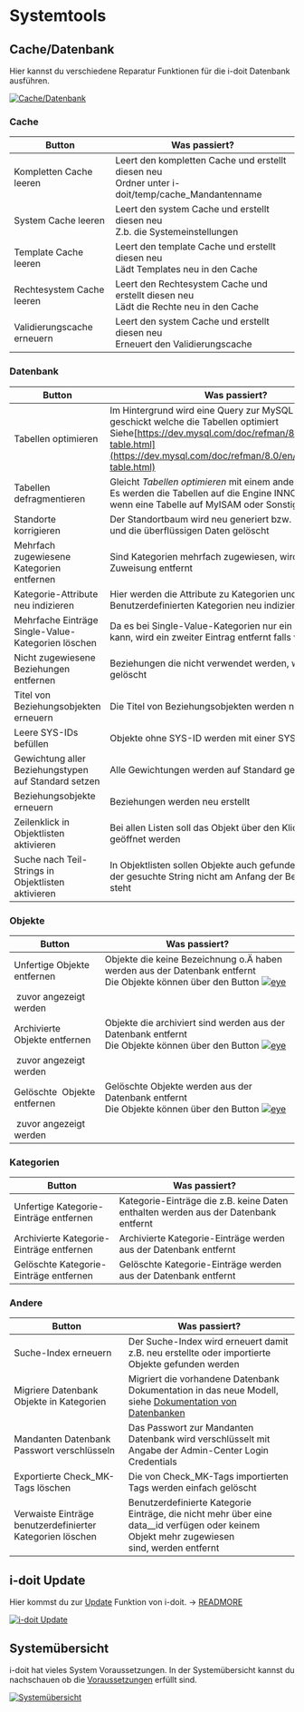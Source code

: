 # Systemtools

Cache/Datenbank
---------------

Hier kannst du verschiedene Reparatur Funktionen für die i-doit Datenbank ausführen.

[![Cache/Datenbank](../../assets/images/de/administration/verwaltung/systemtools/1-st.png)](../../assets/images/de/administration/verwaltung/systemtools/1-st.png)


### Cache

| Button | Was passiert? |
| --- | --- |
| Kompletten Cache leeren | Leert den kompletten Cache und erstellt diesen neu  <br>Ordner unter i-doit/temp/cache\_Mandantenname |
| System Cache leeren | Leert den system Cache und erstellt diesen neu  <br>Z.b. die Systemeinstellungen |
| Template Cache leeren | Leert den template Cache und erstellt diesen neu  <br>Lädt Templates neu in den Cache |
| Rechtesystem Cache leeren | Leert den Rechtesystem Cache und erstellt diesen neu  <br>Lädt die Rechte neu in den Cache |
| Validierungscache erneuern | Leert den system Cache und erstellt diesen neu  <br>Erneuert den Validierungscache |

### Datenbank

| Button | Was passiert? |
| --- | --- |
| Tabellen optimieren | Im Hintergrund wird eine Query zur MySQL Datenbank geschickt welche die Tabellen optimiert Siehe[https://dev.mysql.com/doc/refman/8.0/en/optimize-table.html](https://dev.mysql.com/doc/refman/8.0/en/optimize-table.html) |
| Tabellen defragmentieren | Gleicht _Tabellen optimieren_ mit einem anderen Statement. Es werden die Tabellen auf die Engine INNODB gesetzt wenn eine Tabelle auf MyISAM oder Sonstiges ist |
| Standorte korrigieren | Der Standortbaum wird neu generiert bzw. neu kalkuliert und die überflüssigen Daten gelöscht |
| Mehrfach zugewiesene Kategorien entfernen | Sind Kategorien mehrfach zugewiesen, wird die 2. Zuweisung entfernt |
| Kategorie-Attribute neu indizieren | Hier werden die Attribute zu Kategorien und Benutzerdefinierten Kategorien neu indiziert |
| Mehrfache Einträge Single-Value-Kategorien löschen | Da es bei Single-Value-Kategorien nur ein Eintrag geben kann, wird ein zweiter Eintrag entfernt falls vorhanden |
| Nicht zugewiesene Beziehungen entfernen | Beziehungen die nicht verwendet werden, werden gelöscht |
| Titel von Beziehungsobjekten erneuern | Die Titel von Beziehungsobjekten werden neu generiert |
| Leere SYS-IDs befüllen | Objekte ohne SYS-ID werden mit einer SYS-ID befüllt |
| Gewichtung aller Beziehungstypen auf Standard setzen | Alle Gewichtungen werden auf Standard gesetzt |
| Beziehungsobjekte erneuern | Beziehungen werden neu erstellt |
| Zeilenklick in Objektlisten aktivieren | Bei allen Listen soll das Objekt über den Klick auf die Zeile geöffnet werden |
| Suche nach Teil-Strings in Objektlisten aktivieren | In Objektlisten sollen Objekte auch gefunden werden wenn der gesuchte String nicht am Anfang der Bezeichnung steht |

### Objekte

| Button | Was passiert? |
| --- | --- |
| Unfertige Objekte entfernen | Objekte die keine Bezeichnung o.Ä haben werden aus der Datenbank entfernt  <br>Die Objekte können über den Button [![eye](../../assets/images/de/administration/verwaltung/systemtools/eye.png)](../../assets/images/de/administration/verwaltung/systemtools/eye.png)
 zuvor angezeigt werden |
| Archivierte Objekte entfernen | Objekte die archiviert sind werden aus der Datenbank entfernt  <br>Die Objekte können über den Button [![eye](../../assets/images/de/administration/verwaltung/systemtools/eye.png)](../../assets/images/de/administration/verwaltung/systemtools/eye.png)
 zuvor angezeigt werden |
| Gelöschte  Objekte entfernen | Gelöschte Objekte werden aus der Datenbank entfernt  <br>Die Objekte können über den Button [![eye](../../assets/images/de/administration/verwaltung/systemtools/eye.png)](../../assets/images/de/administration/verwaltung/systemtools/eye.png)
 zuvor angezeigt werden |

### Kategorien

| Button | Was passiert? |
| --- | --- |
| Unfertige Kategorie-Einträge entfernen | Kategorie-Einträge die z.B. keine Daten enthalten werden aus der Datenbank entfernt |
| Archivierte Kategorie-Einträge entfernen | Archivierte Kategorie-Einträge werden aus der Datenbank entfernt |
| Gelöschte Kategorie-Einträge entfernen | Gelöschte Kategorie-Einträge werden aus der Datenbank entfernt |

### Andere

| Button | Was passiert? |
| --- | --- |
| Suche-Index erneuern | Der Suche-Index wird erneuert damit z.B. neu erstellte oder importierte Objekte gefunden werden |
| Migriere Datenbank Objekte in Kategorien | Migriert die vorhandene Datenbank Dokumentation in das neue Modell, siehe [Dokumentation von Datenbanken](../../anwendungsfaelle/dokumentation-von-datenbanken.md) |
| Mandanten Datenbank Passwort verschlüsseln | Das Passwort zur Mandanten Datenbank wird verschlüsselt mit Angabe der Admin-Center Login Credentials |
| Exportierte Check\_MK-Tags löschen | Die von Check\_MK-Tags importierten Tags werden einfach gelöscht |
| Verwaiste Einträge benutzerdefinierter Kategorien löschen | Benutzerdefinierte Kategorie Einträge, die nicht mehr über eine data\_\_id verfügen oder keinem Objekt mehr zugewiesen sind, werden entfernt |

i-doit Update
-------------

Hier kommst du zur [Update](../../wartung-und-betrieb/update-einspielen.md) Funktion von i-doit. → [READMORE](../../wartung-und-betrieb/update-einspielen.md)

[![i-doit Update](../../assets/images/de/administration/verwaltung/systemtools/2-st.png)](../../assets/images/de/administration/verwaltung/systemtools/2-st.png)

Systemübersicht
---------------

i-doit hat vieles System Voraussetzungen. In der Systemübersicht kannst du nachschauen ob die [Voraussetzungen](../../installation/systemvoraussetzungen.md) erfüllt sind.

[![Systemübersicht](../../assets/images/de/administration/verwaltung/systemtools/3-st.png)](../../assets/images/de/administration/verwaltung/systemtools/3-st.png)